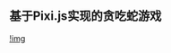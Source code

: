 ## 基于Pixi.js实现的贪吃蛇游戏
[!img](https://s.momocdn.com/w/u/others/2019/03/10/1552186410571-QQ20190310-105123@2x.png)
